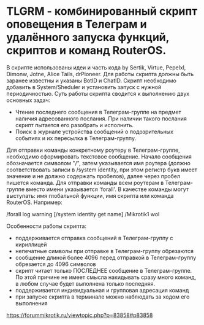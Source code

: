 # TLGRM - комбинированный скрипт оповещения в Телеграм и удалённого запуска функций, скриптов и команд RouterOS.

В скрипте использованы идеи и часть кода by Sertik, Virtue, Pepelxl, Dimonw, Jotne, Alice Tails, drPioneer.
Для работы скрипта должны быть заранее известны и указаны BotID и ChatID.
Скрипт необходимо добавить в System/Sheduler и установить запуск с нужной периодичностью.
Суть работы скрипта сводится к выполнению двух основных задач:
 - Чтение последнего сообщения в Телеграм-группе на предмет наличия адресованного послания. При наличии такого послания скрипт пытается его разобрать и исполнить.
 - Поиск в журнале устройства сообщений о подозрительных событиях и их пересылка в Телеграм-группу.

Для отправки команды конкретному роутеру в Телеграм-группе, необходимо сформировать текстовое сообщение. Начало сообщения обозначается символом "/", затем указывается имя роутера (должно соответствовать записи в /system identity, при этом регистр букв имеет значение и не должно содержать пробелов), далее через пробел пишется команда.
Для отправки команды всем роутерам в Телеграм-группе вместо имени указывается 'forall'.
В качестве команды могут выступать: имя глобальной функции, имя скрипта или команда RouterOS. Например:

/forall log warning [/system identity get name]
  /Mikrotik1 wol

Особенности работы скрипта:
 - поддерживается отправка сообщений в Телеграм-группу с кириллицей
 - непечатные символы при отправке в Телеграм-группу обрезаются
 - сообщение длиной более 4096 перед отправкой в Телеграм-группу обрезается до 4096 символов
 - скрипт читает только ПОСЛЕДНЕЕ сообщение в Телеграм-группе. По этой причине не имеет смысла накидывать сразу много команд, в любом случае будет выполнена только последняя.
 - поддерживается индивидуальная и групповая адресация команд
 - при запуске скрипта в терминале можно наблюдать за ходом его выполнения

https://forummikrotik.ru/viewtopic.php?p=83858#p83858
